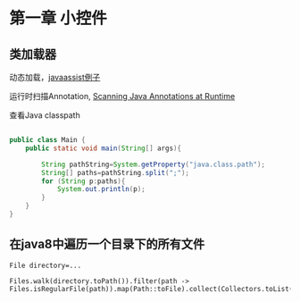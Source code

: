 第一章 小控件
=====

## 类加载器

动态加载，[javaassist例子](http://yonglin4605.iteye.com/blog/1396494) 

运行时扫描Annotation, [Scanning Java Annotations at Runtime](https://bill.burkecentral.com/2008/01/14/scanning-java-annotations-at-runtime/)


查看Java classpath

```java

public class Main {
    public static void main(String[] args){

        String pathString=System.getProperty("java.class.path");
        String[] paths=pathString.split(";");
        for (String p:paths){
            System.out.println(p);
        }
    }
}


```


## 在java8中遍历一个目录下的所有文件

    File directory=...
    
    Files.walk(directory.toPath()).filter(path -> Files.isRegularFile(path)).map(Path::toFile).collect(Collectors.toList());